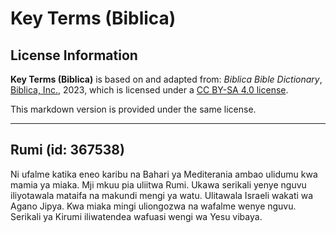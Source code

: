 # Key Terms (Biblica)

## License Information

**Key Terms (Biblica)** is based on and adapted from: _Biblica Bible Dictionary_, [Biblica, Inc.](https://www.biblica.com/), 2023, which is licensed under a [CC BY-SA 4.0 license](https://creativecommons.org/licenses/by-sa/4.0/legalcode.en).

This markdown version is provided under the same license.



--------------------------------

## Rumi (id: 367538)

Ni ufalme katika eneo karibu na Bahari ya Mediterania ambao ulidumu kwa mamia ya miaka. Mji mkuu pia uliitwa Rumi. Ukawa serikali yenye nguvu iliyotawala mataifa na makundi mengi ya watu. Ulitawala Israeli wakati wa Agano Jipya. Kwa miaka mingi uliongozwa na wafalme wenye nguvu. Serikali ya Kirumi iliwatendea wafuasi wengi wa Yesu vibaya.


